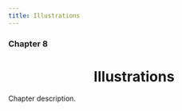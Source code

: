 ```yaml
---
title: Illustrations
---
```


### Chapter 8

<center><h1> Illustrations </h1></center>

Chapter description.

